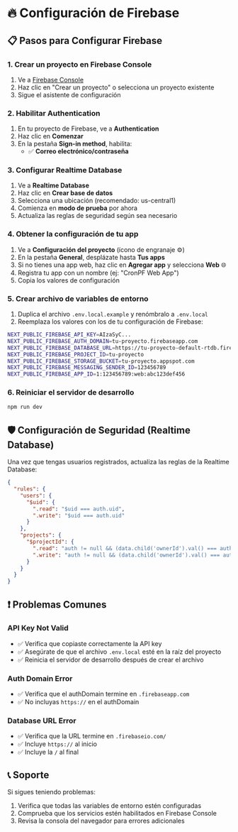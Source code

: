 # 🔥 Configuración de Firebase

## 📋 Pasos para Configurar Firebase

### 1. Crear un proyecto en Firebase Console

1. Ve a [Firebase Console](https://console.firebase.google.com/)
2. Haz clic en "Crear un proyecto" o selecciona un proyecto existente
3. Sigue el asistente de configuración

### 2. Habilitar Authentication

1. En tu proyecto de Firebase, ve a **Authentication**
2. Haz clic en **Comenzar**
3. En la pestaña **Sign-in method**, habilita:
   - ✅ **Correo electrónico/contraseña**

### 3. Configurar Realtime Database

1. Ve a **Realtime Database**
2. Haz clic en **Crear base de datos**
3. Selecciona una ubicación (recomendado: us-central1)
4. Comienza en **modo de prueba** por ahora
5. Actualiza las reglas de seguridad según sea necesario

### 4. Obtener la configuración de tu app

1. Ve a **Configuración del proyecto** (ícono de engranaje ⚙️)
2. En la pestaña **General**, desplázate hasta **Tus apps**
3. Si no tienes una app web, haz clic en **Agregar app** y selecciona **Web** 🌐
4. Registra tu app con un nombre (ej: "CronPF Web App")
5. Copia los valores de configuración

### 5. Crear archivo de variables de entorno

1. Duplica el archivo `.env.local.example` y renómbralo a `.env.local`
2. Reemplaza los valores con los de tu configuración de Firebase:

```bash
NEXT_PUBLIC_FIREBASE_API_KEY=AIzaSyC...
NEXT_PUBLIC_FIREBASE_AUTH_DOMAIN=tu-proyecto.firebaseapp.com
NEXT_PUBLIC_FIREBASE_DATABASE_URL=https://tu-proyecto-default-rtdb.firebaseio.com/
NEXT_PUBLIC_FIREBASE_PROJECT_ID=tu-proyecto
NEXT_PUBLIC_FIREBASE_STORAGE_BUCKET=tu-proyecto.appspot.com
NEXT_PUBLIC_FIREBASE_MESSAGING_SENDER_ID=123456789
NEXT_PUBLIC_FIREBASE_APP_ID=1:123456789:web:abc123def456
```

### 6. Reiniciar el servidor de desarrollo

```bash
npm run dev
```

## 🛡️ Configuración de Seguridad (Realtime Database)

Una vez que tengas usuarios registrados, actualiza las reglas de la Realtime Database:

```json
{
  "rules": {
    "users": {
      "$uid": {
        ".read": "$uid === auth.uid",
        ".write": "$uid === auth.uid"
      }
    },
    "projects": {
      "$projectId": {
        ".read": "auth != null && (data.child('ownerId').val() === auth.uid || data.child('members').child(auth.uid).exists())",
        ".write": "auth != null && (data.child('ownerId').val() === auth.uid || data.child('members').child(auth.uid).exists())"
      }
    }
  }
}
```

## ❗ Problemas Comunes

### API Key Not Valid
- ✅ Verifica que copiaste correctamente la API key
- ✅ Asegúrate de que el archivo `.env.local` esté en la raíz del proyecto
- ✅ Reinicia el servidor de desarrollo después de crear el archivo

### Auth Domain Error
- ✅ Verifica que el authDomain termine en `.firebaseapp.com`
- ✅ No incluyas `https://` en el authDomain

### Database URL Error
- ✅ Verifica que la URL termine en `.firebaseio.com/`
- ✅ Incluye `https://` al inicio
- ✅ Incluye la `/` al final

## 📞 Soporte

Si sigues teniendo problemas:
1. Verifica que todas las variables de entorno estén configuradas
2. Comprueba que los servicios estén habilitados en Firebase Console
3. Revisa la consola del navegador para errores adicionales
